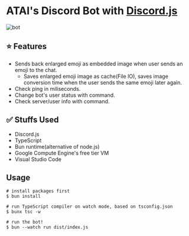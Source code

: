 # ATAI's Discord Bot with [Discord.js](https://github.com/discordjs/discord.js)

![bot](https://github.com/nyhryan/atai-bot-2023/assets/85018069/7ea6bcb9-636a-4980-9105-64d1841fa8d5)

## ⭐&#xFE0F; Features
- Sends back enlarged emoji as embedded image when user sends an emoji to the chat.
    - Saves enlarged emoji image as cache(File IO), saves image conversion time when the user sends the same emoji later again.
- Check ping in miliseconds.
- Change bot's user status with command.
- Check server/user info with command.

## ✅&#xFE0F; Stuffs Used
- Discord.js
- TypeScript
- Bun runtime(alternative of node.js)
- Google Compute Engine's free tier VM
- Visual Studio Code

## Usage
```shell
# install packages first
$ bun install

# run TypeScript compiler on watch mode, based on tsconfig.json
$ bunx tsc -w

# run the bot!
$ bun --watch run dist/index.js
```